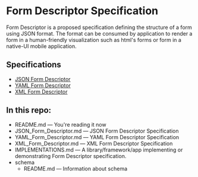 Form Descriptor Specification
=============================

Form Descriptor is a proposed specification defining the structure of a
form using JSON format. The format can be consumed by application to
render a form in a human-friendly visualization such as html's forms or
form in a native-UI mobile application.

## Specifications

* [JSON Form Descriptor](#)
* [YAML Form Descriptor](#)
* [XML Form Descriptor](#)

## In this repo:

* README.md &mdash; You're reading it now
* JSON_Form_Descriptor.md &mdash; JSON Form Descriptor Specification
* YAML_Form_Descriptor.md &mdash; YAML Form Descriptor Specification
* XML_Form_Descriptor.md &mdash; XML Form Descriptor Specification
* IMPLEMENTATIONS.md &mdash; A library/framework/app implementing or
  demonstrating Form Descriptor specification.
* schema
  * README.md &mdash; Information about schema
